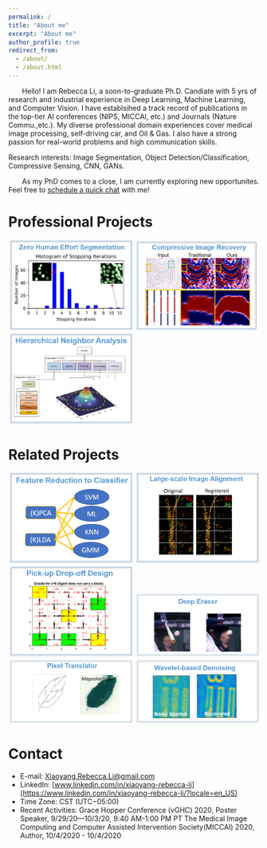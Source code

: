 ```yaml
---
permalink: /
title: "About me"
excerpt: "About me"
author_profile: true
redirect_from: 
  - /about/
  - /about.html
---
```




<!-- ## &nbsp;&nbsp;&nbsp;&nbsp;Rebecca Li
&nbsp;&nbsp;&nbsp;&nbsp;&nbsp;&nbsp; PhD Candidate at Univeristy of Houston

&nbsp;&nbsp;&nbsp;&nbsp;&nbsp;&nbsp; Research Assistant at [Pro. Roysam](http://www.ee.uh.edu/faculty/roysam) 's [FARsight Bio-image and Data Analysis Lab](https://github.com/RoysamLab)

&nbsp;&nbsp;&nbsp;&nbsp;&nbsp;&nbsp;  E-mail:   [ Xiaoyang.Rebecca.Li@gmail.com](Xiaoyang.Rebecca.Li@gmail.com)

&nbsp;&nbsp;&nbsp;&nbsp;&nbsp;&nbsp;  \| [LinkedIn](https://www.linkedin.com/in/xiaoyang-rebecca-li/?locale=en_US)  \|  [ ResearchGate](http://researchgate.net/profile/Xiaoyang_Li14) \| [GoogleScholar](https://scholar.google.com/citations?user=k7iInwsAAAAJ&hl=en&authuser=1) \|   [ GitHub](http://github.com/Xiaoyang-Rebecca )  \|  [ Resume/CV ](https://drive.google.com/file/d/1fzcYLxRPoGuVQn86Krh8u5BrkdtxEhvW/view?usp=sharing) \|

###  &nbsp; -->
&nbsp;&nbsp;&nbsp;&nbsp;&nbsp;&nbsp; Hello! I am Rebecca Li, a soon-to-graduate Ph.D. Candiate with 5 yrs of research and industrial experience in Deep Learning, Machine Learning, and Computer Vision. I have establsihed a track record of publications in the top-tier AI conferences (NIPS, MICCAI, etc.) and Journals (Nature Commu.,etc.). My diverse professional domain experiences cover medical image processing, self-driving car, and Oil & Gas. I also have a strong passion for real-world problems and high communication skills.

Research interests: Image Segmentation, Object Detection/Classification, Compressive Sensing, CNN, GANs. 

&nbsp;&nbsp;&nbsp;&nbsp;&nbsp;&nbsp; As my PhD comes to a close, I am currently exploring new opportunites. Feel free to [schedule a quick chat](https://calendly.com/s/o5uKjHE9) with me!

<!-- # Portfolio -->

Professional Projects 
======

[<img src="/figures/logo-seg.jpg"  width="250" />](/portfolio/1seg)
[<img src="./figures/logo-seismic.jpg" width="250" />](/portfolio/2seismic)
[<img src="./figures/logo-nei.png" width="250" />](/portfolio/7nei)


Related Projects
======
[<img width="250" src="./figures/logo-fselect.png">](/portfolio/5fselect)
[<img width="250" src="./figures/logo-align.png">](/portfolio/8align)
[<img width="250" src="./figures/logo-pd.png">](/portfolio/6pd)
[<img width="250" src="./figures/logo-eraser.png">](/portfolio/3deepearaser)
[<img width="250" src="./figures/logo-translator.png">](/portfolio/4pixeltranslator)
[<img width="250" src="./figures/logo-denoise.png">](/portfolio/9denoise)

Contact 
======
- E-mail:  <a href = "mailto:Xiaoyang.Rebecca.Li@gmail.com?subject = Feedback&body = ScheduleMeeting">Xiaoyang.Rebecca.Li@gmail.com</a>
- LinkedIn: [www.linkedin.com/in/xiaoyang-rebecca-li](https://www.linkedin.com/in/xiaoyang-rebecca-li/?locale=en_US) 
- Time Zone: CST (UTC−05:00)
- Recent Activities: 
    Grace Hopper Conference (vGHC) 2020, Poster Speaker, 9/29/20—10/3/20, 9:40 AM-1:00 PM PT
    The Medical Image Computing and Computer Assisted Intervention Society(MICCAI) 2020, Author, 10/4/2020 - 10/4/2020

<!-- - 
- [![Hits](https://hits.seeyoufarm.com/api/count/incr/badge.svg?url=https%3A%2F%2Fxiaoyang-rebecca.github.io&count_bg=%2379C83D&title_bg=%23555555&icon=&icon_color=%23E7E7E7&title=hits&edge_flat=false)](Xiaoyang.Rebecca.Li@gmail.com)
   -->
<!-- 

Presentations 
======
-	**X. Rebecca. Li**, B. Roysam,. Van Nguyen, H., “Toward Zero Human Efforts: Iterative Training Framework for Noisy Segmentation Label”, *Grace Hopper Celebration*, General Poster, 2020. [[Poster]](https://www.researchgate.net/publication/343385839_Toward_Zero_Human_Efforts_Iterative_Training_Framework_for_Noisy_Segmentation_Label")
-	B.Roysam, H. Nguyen, S.Prasad , J.Jahanipour, **X, Li**.  et al. “Brain Tissue Analytics for Accelerating Drug Discovery”, *2019 Rice Data Science Conference*. [[Abstract]](https://2019datascienceconference.sched.com/speaker/xiaoyang_li.2019apwp)
-	 **X. Rebecca. Li.**, et al.. Generative Inpainting Network Applications on Seismic Image Compression and Non-Uniform Sampling. Workshop on Neural Information Processing Systems (NIPS): Solving Inverse Problems with Deep Networks (2019).  [[Poster]](https://www.researchgate.net/publication/342393127_Generative_Inpainting_Network_Applications_On_Seismic_Image_Compression?_sg=NLR-jR1kH68IGpgbIZWBGn_b0EgQeDCJd4v2NqKtkUhztF4yumiDb8Q8pDBBCIoya02jgPwoxpJ7-0PgaAy4_kuyI4OJGvAcpIPhcKMX.1u4TvNJH7fYLPtz5wlzLw8faQN65sw0TkNcnhYTUnxyA2dneET2USKgvHbT3MBGyuNef8YMOYLMRuN_YYBv52w)
-	**X. Rebecca. Li**, “Computer Vision Applications on Nuclei Segmentations”, *IEEE- Houston Section General Meeting*, Dinner Speech, 2018.  [[News Posts]](http://sites.ieee.org/houston/navigating-office-politics-michele-tesciuba/)
-	**X. Li**, K. Grama, J. Jahanipour, B. Roysam, D. Maric, “Nucleus Segmentation and Computational Analysis of Neuronal Phenotypes in Layers I-VI of the Cerebral Cortex in the Rat Brain”,*National Institute of Health, Summer Poster Day*, 2017.[[Poster]](https://www.researchgate.net/publication/342393076_Computational_Mapping_of_Rat_Brain_Cytoarchitectonics_using_Multiplex_Biomarker_Imaging_and_Quantitative_Analysis?_sg=NLR-jR1kH68IGpgbIZWBGn_b0EgQeDCJd4v2NqKtkUhztF4yumiDb8Q8pDBBCIoya02jgPwoxpJ7-0PgaAy4_kuyI4OJGvAcpIPhcKMX.1u4TvNJH7fYLPtz5wlzLw8faQN65sw0TkNcnhYTUnxyA2dneET2USKgvHbT3MBGyuNef8YMOYLMRuN_YYBv52w)
-	**X. Li,** J. Jahanipour, D. Maric, B. Roysam, “Automatic Nucleus Segmentation of Whole Rat Brain Image”, *Mission Connect /TIRR Foundation Annual Scientific Symposium*, 2017. [[Poster]](https://www.researchgate.net/publication/342393076_Computational_Mapping_of_Rat_Brain_Cytoarchitectonics_using_Multiplex_Biomarker_Imaging_and_Quantitative_Analysis?_sg=NLR-jR1kH68IGpgbIZWBGn_b0EgQeDCJd4v2NqKtkUhztF4yumiDb8Q8pDBBCIoya02jgPwoxpJ7-0PgaAy4_kuyI4OJGvAcpIPhcKMX.1u4TvNJH7fYLPtz5wlzLw8faQN65sw0TkNcnhYTUnxyA2dneET2USKgvHbT3MBGyuNef8YMOYLMRuN_YYBv52w) **(Winning Poster Award)**
-	**X. Li**, J. Jahanipour, D. Maric, B. Roysam, “Automatic Nucleus Segmentation of Whole Rat Brain Image”, Oral and Poster Presenter, *Center for Advanced Computing and Data Science, University of Houston*, 2017.
-	**X. Li**, K. Grama, B. Roysam, “Spatial Neuronal Neighborhood Relationship Changes in Rat Brain Tissue Following Ischemic Brain Injury “, *Graduate Research Conference, University of Houston*, 2016.
-	**X. Li**,  Bayesian Theory for Classification, *Houston Machine Learning Meetup*, Presenter , 2016.

Publications
======

-	Yuan,P., Mobiny,A., Jahanipour,J. **Li,X.,** et al. "Few Is Enough: Task-Augmented Active Meta-Learning for Brain Cell Classification", *Medical Image Computing and Computer Assisted Intervention(MICCAI)*, 2020 (Accepted)
- [	**Li, X.R.**, Mitsakos, N., Lu, P., Xiao, Y., Zhan, C. and Zhao, X., Generative Inpainting Network Applications on Seismic Image Compression and Non-Uniform Sampling. *Workshop on Neural Information Processing Systems (NIPS): Solving Inverse Problems with Deep Networks* (2019). ](https://openreview.net/forum?id=Hyleh7hqUH)
-	[**Li, X. R.**, Mitsakos, N., Lu, P., Xiao, Y., & Zhao, X. (2019). Seismic compressive sensing by generative inpainting network: Toward an optimized acquisition survey. *The Leading Edge*, 38(12), 923-933.](https://pubs.geoscienceworld.org/tle/article-abstract/38/12/923/576060)
-	[Yuan, P., Rezvan, A., **Li, X.**, Varadarajan, N. and Van Nguyen, H., 2019. Phasetime: Deep Learning Approach to Detect Nuclei in Time Lapse Phase Images. *Journal of clinical medicine*, 8(8), p.1159.](https://www.ncbi.nlm.nih.gov/pubmed/31382487)
-	[Zhao X, Lu P, Zhang Y, Chen J, **Li X**. Swell-noise attenuation: A deep learning approach. *The Leading Edge*. 2019 Dec;38(12):934-42. ](https://library.seg.org/doi/full/10.1190/tle38120934.1)
-	[Zhao, X., Lu, P., Zhang, Y., Chen, J., & **Li, X**. (2019). Attenuating Random Noise in Seismic Data by a Deep Learning Approach. *arXiv preprint* arXiv:1910.12800.](https://arxiv.org/abs/1910.12800)
-	[**Li Xiaoyang,** “A Simplified Normalization Operation for Perfect Reconstruction from a Modified STFT”, *In Pros, IEEE 12th International Conference on Signal Processing (ICSP)* , 2014, P42-45](https://ieeexplore.ieee.org/document/7014966) -->
